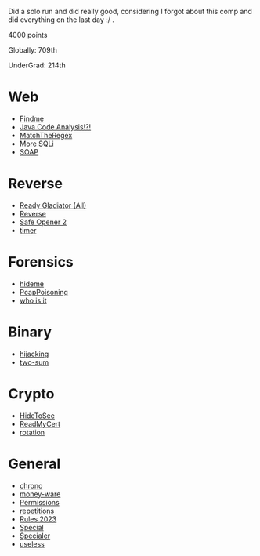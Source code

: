 Did a solo run and did really good, considering I forgot about this comp and did everything on the last day :/ .

4000 points

Globally: 709th 

UnderGrad: 214th

# Web
* [Findme](./Web/Findme.md)
* [Java Code Analysis!?!](./Web/Java%20Code%20Analysis!?!.md)
* [MatchTheRegex](./Web/MatchTheRegex.md)
* [More SQLi](./Web/More%20SQLi.md)
* [SOAP](./Web/SOAP.md)

# Reverse
* [Ready Gladiator (All)](./Reverse/Ready%20Gladiator/Ready%20Gladiator.md)
* [Reverse](./Reverse/Reverse/Reverse.md)
* [Safe Opener 2](./Reverse/Safe%20Opener%202/Safe%20Opener%202.md)
* [timer](./Reverse/timer/timer.md)

# Forensics
* [hideme](./Forensics/hideme/hideme.md)
* [PcapPoisoning](./Forensics/PcapPoisoning/PcapPoisoning.md)
* [who is it](./Forensics/who%20is%20it/who%20is%20it.md)

# Binary
* [hijacking](./Binary/hijacking/hijacking.md)
* [two-sum](./Binary/two-sum/two-sum.md)

# Crypto
* [HideToSee](./Crypto/HideToSee/HideToSee.md)
* [ReadMyCert](./Crypto/ReadMyCert/ReadMyCert.md)
* [rotation](./Crypto/rotation/rotation.md)

# General
* [chrono](./General/chrono/chrono.md)
* [money-ware](./General/money-ware/money-ware.md)
* [Permissions](./General/Permissions/Permissions.md)
* [repetitions](./General/repetitions/repetitions.md)
* [Rules 2023](./General/Rules%202023/Rules%202023.md)
* [Special](./General/Special/Special.md)
* [Specialer](./General/Specialer/Specialer.md)
* [useless](./General/useless/useless.md)